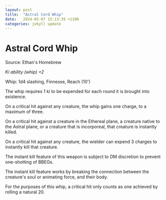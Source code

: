 ```yaml
---
layout: post
title:  "Astral Cord Whip"
date:   2024-05-07 15:13:39 +1100
categories: jekyll update
---
```

# Astral Cord Whip

Source: Ethan's Homebrew

*Ki ability (whip) +2*

Whip: 1d4 slashing, Finnesse, Reach (10')

The whip requires 1 ki to be expended for each round it is brought into existence.

On a critical hit against any creature, the whip gains one charge, to a maximum of three.  

On a critical hit against a creature in the Ethereal plane, a creature native to the Astral plane, or a creature that is incorporeal, that creature is instantly killed.

On a critical hit against any creature, the wielder can expend 3 charges to instantly kill that creature.

The instant kill feature of this weapon is subject to DM discretion to prevent one-shotting of BBEGs.

The instant kill feature works by breaking the connection between the creature's soul or animating force, and their body.

For the purposes of this whip, a critical hit only counts as one achieved by rolling a natural 20.